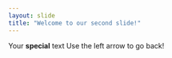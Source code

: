 ```yaml
---
layout: slide
title: "Welcome to our second slide!"
---
```

Your **special** text
Use the left arrow to go back!
